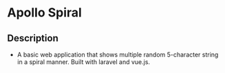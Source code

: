 # Apollo Spiral

## Description

- A basic web application that shows multiple random 5-character string in a spiral manner. Built with laravel and vue.js.

